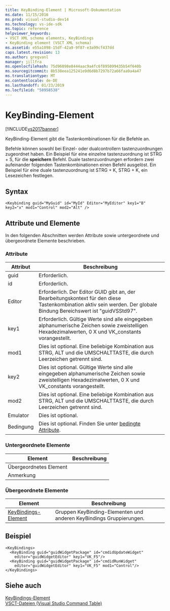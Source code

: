 ```yaml
---
title: KeyBinding-Element | Microsoft-Dokumentation
ms.date: 11/15/2016
ms.prod: visual-studio-dev14
ms.technology: vs-ide-sdk
ms.topic: reference
helpviewer_keywords:
- VSCT XML schema elements, KeyBindings
- KeyBinding element (VSCT XML schema)
ms.assetid: e55a1098-15df-42a9-9f87-e3a99cf437dd
caps.latest.revision: 13
ms.author: gregvanl
manager: jillfra
ms.openlocfilehash: 75d96098e8444aac9a4fc6f895099435b54f640b
ms.sourcegitcommit: 8b538eea125241e9d6d8b7297b72a66faa9a4a47
ms.translationtype: MT
ms.contentlocale: de-DE
ms.lasthandoff: 01/23/2019
ms.locfileid: "58958538"
---
```

# <a name="keybinding-element"></a>KeyBinding-Element
[!INCLUDE[vs2017banner](../includes/vs2017banner.md)]

KeyBinding-Element gibt die Tastenkombinationen für die Befehle an.  
  
 Befehle können sowohl bei Einzel- oder dualcontrollern tastenzuordnungen zugeordnet haben. Ein Beispiel für eine einzelne tastenzuordnung ist STRG + S, für die **speichern** Befehl. Duale tastenzuordnungen erfordern zwei aufeinander folgenden Tastenkombinationen einen Befehl ausgelöst. Ein Beispiel für eine duale tastenzuordnung ist STRG + K, STRG + K, ein Lesezeichen festlegen.  
  
## <a name="syntax"></a>Syntax  
  
```  
<Keybinding guid="MyGuid" id="MyId" Editor="MyEditor" key1="B" key2="x" mod1="Control" mod2="Alt" />  
```  
  
## <a name="attributes-and-elements"></a>Attribute und Elemente  
 In den folgenden Abschnitten werden Attribute sowie untergeordnete und übergeordnete Elemente beschrieben.  
  
### <a name="attributes"></a>Attribute  
  
|Attribut|Beschreibung|  
|---------------|-----------------|  
|guid|Erforderlich.|  
|id|Erforderlich.|  
|Editor|Erforderlich. Der Editor GUID gibt an, der Bearbeitungskontext für den diese Tastenkombination aktiv sein werden. Der globale Bindung Bereichswert ist "guidVSStd97".|  
|key1|Erforderlich. Gültige Werte sind alle eingegeben alphanumerische Zeichen sowie zweistelligen Hexadezimalwerten, 0 X und VK_constants vorangestellt.|  
|mod1|Dies ist optional. Eine beliebige Kombination aus STRG, ALT und die UMSCHALTTASTE, die durch Leerzeichen getrennt sind.|  
|key2|Dies ist optional. Gültige Werte sind alle eingegeben alphanumerische Zeichen sowie zweistelligen Hexadezimalwerten, 0 X und VK_constants vorangestellt.|  
|mod2|Dies ist optional. Eine beliebige Kombination aus STRG, ALT und die UMSCHALTTASTE, die durch Leerzeichen getrennt sind.|  
|Emulator|Dies ist optional.|  
|Bedingung|Dies ist optional. Finden Sie unter [bedingte Attribute](../extensibility/vsct-xml-schema-conditional-attributes.md).|  
  
### <a name="child-elements"></a>Untergeordnete Elemente  
  
|Element|Beschreibung|  
|-------------|-----------------|  
|Übergeordnetes Element||  
|Anmerkung||  
  
### <a name="parent-elements"></a>Übergeordnete Elemente  
  
|Element|Beschreibung|  
|-------------|-----------------|  
|[KeyBindings-Element](../extensibility/keybindings-element.md)|Gruppen KeyBinding-Elementen und anderen KeyBindings Gruppierungen.|  
  
## <a name="example"></a>Beispiel  
  
```  
<KeyBindings>  
  <KeyBinding guid="guidWidgetPackage" id="cmdidUpdateWidget"   
    editor="guidWidgetEditor" key1="VK_F5"/>  
  <KeyBinding guid="guidWidgetPackage" id="cmdidRunWidget"   
    editor="guidWidgetEditor" key1="VK_F5" mod1="Control"/>  
</KeyBindings>  
```  
  
## <a name="see-also"></a>Siehe auch  
 [KeyBindings-Element](../extensibility/keybindings-element.md)   
 [VSCT-Dateien (Visual Studio Command Table)](../extensibility/internals/visual-studio-command-table-dot-vsct-files.md)
